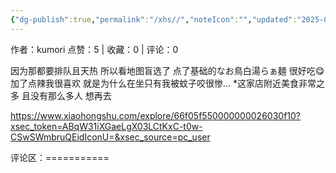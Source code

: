 ```yaml
---
{"dg-publish":true,"permalink":"/xhs//","noteIcon":"","updated":"2025-03-17T23:01:43.834+08:00"}
---
```


作者：kumori
点赞：5   |   收藏：0   |   评论：0

因为那都要排队且天热 所以看地图盲选了 点了基础的なお鳥白湯らぁ麺 很好吃😋加了点辣我很喜欢 就是为什么在坐只有我被蚊子咬很惨…
*这家店附近美食非常之多 且没有那么多人 想再去

https://www.xiaohongshu.com/explore/66f05f550000000026030f10?xsec_token=ABqW31iXGaeLgX03LCtKxC-t0w-CSwSWmbruQEidIconU=&xsec_source=pc_user

评论区：===========

